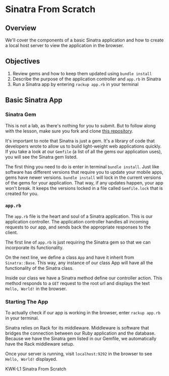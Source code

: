 # Sinatra From Scratch

## Overview

We'll cover the components of a basic Sinatra application and how to create a local host server to view the application in the browser.

## Objectives

1. Review gems and how to keep them updated using `bundle install`
2. Describe the purpose of the application controller and `app.rb` in Sinatra
3. Run a Sinatra app by entering `rackup app.rb` in your terminal

## Basic Sinatra App

### Sinatra Gem

This is not a lab, as there's nothing for you to submit. But to follow along with the lesson, make sure you fork and clone [this repository](https://github.com/learn-co-curriculum/sinatra-from-scratch-readme).

It's important to note that Sinatra is just a gem. It's a library of code that developers wrote to allow us to build light-weight web applications quickly. If you take a look at our `Gemfile` (a list of all the gems our application uses), you will see the Sinatra gem listed.

The first thing you need to do is enter in terminal `bundle install`. Just like software has different versions that require you to update your mobile apps, gems have newer versions. `bundle install` will lock in the current versions of the gems for your application. That way, if any updates happen, your app won't break. It keeps the versions locked in a file called `Gemfile.lock` that is created for you.

### `app.rb`

The `app.rb` file is the heart and soul of a Sinatra application. This is our application controller. The application controller handles all incoming requests to our app, and sends back the appropriate responses to the client.

The first line of `app.rb` is just requiring the Sinatra gem so that we can incorporate its functionality.

On the next line, we define a class `App` and have it inherit from `Sinatra::Base`. This way, any instance of our class App will have all the functionality of the Sinatra class.

Inside our class we have a Sinatra method define our controller action. This method responds to a `GET` request to the root url and displays the text `Hello, World!` in the browser.

### Starting The App

To actually check if our app is working in the browser, enter `rackup app.rb` in your terminal.

Sinatra relies on Rack for its middleware. Middleware is software that bridges the connection between our Ruby application and the database. Because we have the Sinatra gem listed in our Gemfile, we automatically have the Rack middleware setup.

Once your server is running, visit `localhost:9292` in the browser to see `Hello, World!` displayed.

<p data-visibility='hidden'>KWK-L1 Sinatra From Scratch</p>